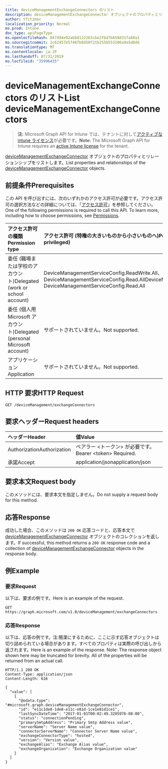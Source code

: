 ```yaml
---
title: deviceManagementExchangeConnectors のリスト
description: deviceManagementExchangeConnector オブジェクトのプロパティとリレーションシップをリストします。
author: tfitzmac
localization_priority: Normal
ms.prod: Intune
doc_type: apiPageType
ms.openlocfilehash: 847494e92abbd122263cbe2fbd7b658d31fa60a1
ms.sourcegitcommit: 2c62457e57467b8d50f21b255b553106a9a5d8d6
ms.translationtype: MT
ms.contentlocale: ja-JP
ms.lasthandoff: 07/31/2019
ms.locfileid: "35996435"
---
```

# <a name="list-devicemanagementexchangeconnectors"></a><span data-ttu-id="6186e-103">deviceManagementExchangeConnectors のリスト</span><span class="sxs-lookup"><span data-stu-id="6186e-103">List deviceManagementExchangeConnectors</span></span>

> <span data-ttu-id="6186e-104">**注:** Microsoft Graph API for Intune では、テナントに対して[アクティブな intune ライセンス](https://go.microsoft.com/fwlink/?linkid=839381)が必要です。</span><span class="sxs-lookup"><span data-stu-id="6186e-104">**Note:** The Microsoft Graph API for Intune requires an [active Intune license](https://go.microsoft.com/fwlink/?linkid=839381) for the tenant.</span></span>

<span data-ttu-id="6186e-105">[deviceManagementExchangeConnector](../resources/intune-onboarding-devicemanagementexchangeconnector.md) オブジェクトのプロパティとリレーションシップをリストします。</span><span class="sxs-lookup"><span data-stu-id="6186e-105">List properties and relationships of the [deviceManagementExchangeConnector](../resources/intune-onboarding-devicemanagementexchangeconnector.md) objects.</span></span>

## <a name="prerequisites"></a><span data-ttu-id="6186e-106">前提条件</span><span class="sxs-lookup"><span data-stu-id="6186e-106">Prerequisites</span></span>
<span data-ttu-id="6186e-p101">この API を呼び出すには、次のいずれかのアクセス許可が必要です。アクセス許可の選択方法などの詳細については、「[アクセス許可](/graph/permissions-reference)」を参照してください。</span><span class="sxs-lookup"><span data-stu-id="6186e-p101">One of the following permissions is required to call this API. To learn more, including how to choose permissions, see [Permissions](/graph/permissions-reference).</span></span>

|<span data-ttu-id="6186e-109">アクセス許可の種類</span><span class="sxs-lookup"><span data-stu-id="6186e-109">Permission type</span></span>|<span data-ttu-id="6186e-110">アクセス許可 (特権の大きいものから小さいものへ)</span><span class="sxs-lookup"><span data-stu-id="6186e-110">Permissions (from most to least privileged)</span></span>|
|:---|:---|
|<span data-ttu-id="6186e-111">委任 (職場または学校のアカウント)</span><span class="sxs-lookup"><span data-stu-id="6186e-111">Delegated (work or school account)</span></span>|<span data-ttu-id="6186e-112">DeviceManagementServiceConfig.ReadWrite.All、DeviceManagementServiceConfig.Read.All</span><span class="sxs-lookup"><span data-stu-id="6186e-112">DeviceManagementServiceConfig.ReadWrite.All, DeviceManagementServiceConfig.Read.All</span></span>|
|<span data-ttu-id="6186e-113">委任 (個人用 Microsoft アカウント)</span><span class="sxs-lookup"><span data-stu-id="6186e-113">Delegated (personal Microsoft account)</span></span>|<span data-ttu-id="6186e-114">サポートされていません。</span><span class="sxs-lookup"><span data-stu-id="6186e-114">Not supported.</span></span>|
|<span data-ttu-id="6186e-115">アプリケーション</span><span class="sxs-lookup"><span data-stu-id="6186e-115">Application</span></span>|<span data-ttu-id="6186e-116">サポートされていません。</span><span class="sxs-lookup"><span data-stu-id="6186e-116">Not supported.</span></span>|

## <a name="http-request"></a><span data-ttu-id="6186e-117">HTTP 要求</span><span class="sxs-lookup"><span data-stu-id="6186e-117">HTTP Request</span></span>
<!-- {
  "blockType": "ignored"
}
-->
``` http
GET /deviceManagement/exchangeConnectors
```

## <a name="request-headers"></a><span data-ttu-id="6186e-118">要求ヘッダー</span><span class="sxs-lookup"><span data-stu-id="6186e-118">Request headers</span></span>
|<span data-ttu-id="6186e-119">ヘッダー</span><span class="sxs-lookup"><span data-stu-id="6186e-119">Header</span></span>|<span data-ttu-id="6186e-120">値</span><span class="sxs-lookup"><span data-stu-id="6186e-120">Value</span></span>|
|:---|:---|
|<span data-ttu-id="6186e-121">Authorization</span><span class="sxs-lookup"><span data-stu-id="6186e-121">Authorization</span></span>|<span data-ttu-id="6186e-122">ベアラー &lt;トークン&gt; が必要です。</span><span class="sxs-lookup"><span data-stu-id="6186e-122">Bearer &lt;token&gt; Required.</span></span>|
|<span data-ttu-id="6186e-123">承諾</span><span class="sxs-lookup"><span data-stu-id="6186e-123">Accept</span></span>|<span data-ttu-id="6186e-124">application/json</span><span class="sxs-lookup"><span data-stu-id="6186e-124">application/json</span></span>|

## <a name="request-body"></a><span data-ttu-id="6186e-125">要求本文</span><span class="sxs-lookup"><span data-stu-id="6186e-125">Request body</span></span>
<span data-ttu-id="6186e-126">このメソッドには、要求本文を指定しません。</span><span class="sxs-lookup"><span data-stu-id="6186e-126">Do not supply a request body for this method.</span></span>

## <a name="response"></a><span data-ttu-id="6186e-127">応答</span><span class="sxs-lookup"><span data-stu-id="6186e-127">Response</span></span>
<span data-ttu-id="6186e-128">成功した場合、このメソッドは `200 OK` 応答コードと、応答本文で [deviceManagementExchangeConnector](../resources/intune-onboarding-devicemanagementexchangeconnector.md) オブジェクトのコレクションを返します。</span><span class="sxs-lookup"><span data-stu-id="6186e-128">If successful, this method returns a `200 OK` response code and a collection of [deviceManagementExchangeConnector](../resources/intune-onboarding-devicemanagementexchangeconnector.md) objects in the response body.</span></span>

## <a name="example"></a><span data-ttu-id="6186e-129">例</span><span class="sxs-lookup"><span data-stu-id="6186e-129">Example</span></span>

### <a name="request"></a><span data-ttu-id="6186e-130">要求</span><span class="sxs-lookup"><span data-stu-id="6186e-130">Request</span></span>
<span data-ttu-id="6186e-131">以下は、要求の例です。</span><span class="sxs-lookup"><span data-stu-id="6186e-131">Here is an example of the request.</span></span>
``` http
GET https://graph.microsoft.com/v1.0/deviceManagement/exchangeConnectors
```

### <a name="response"></a><span data-ttu-id="6186e-132">応答</span><span class="sxs-lookup"><span data-stu-id="6186e-132">Response</span></span>
<span data-ttu-id="6186e-p102">以下は、応答の例です。注:簡潔にするために、ここに示す応答オブジェクトは切り詰められている場合があります。すべてのプロパティは実際の呼び出しから返されます。</span><span class="sxs-lookup"><span data-stu-id="6186e-p102">Here is an example of the response. Note: The response object shown here may be truncated for brevity. All of the properties will be returned from an actual call.</span></span>
``` http
HTTP/1.1 200 OK
Content-Type: application/json
Content-Length: 616

{
  "value": [
    {
      "@odata.type": "#microsoft.graph.deviceManagementExchangeConnector",
      "id": "e11c1de8-1de8-e11c-e81d-1ce1e81d1ce1",
      "lastSyncDateTime": "2017-01-01T00:02:49.3205976-08:00",
      "status": "connectionPending",
      "primarySmtpAddress": "Primary Smtp Address value",
      "serverName": "Server Name value",
      "connectorServerName": "Connector Server Name value",
      "exchangeConnectorType": "hosted",
      "version": "Version value",
      "exchangeAlias": "Exchange Alias value",
      "exchangeOrganization": "Exchange Organization value"
    }
  ]
}
```



